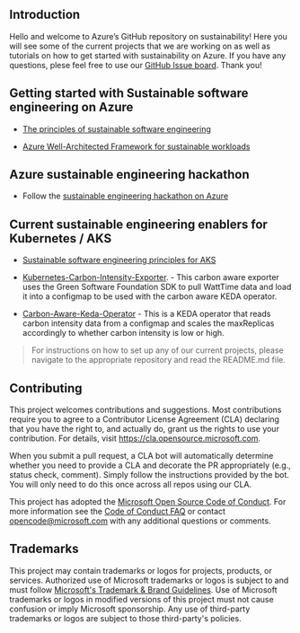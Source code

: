 ## Introduction

Hello and welcome to Azure’s GitHub repository on sustainability! Here you will see some of the current projects that we are working on as well as tutorials on how to get started with sustainability on Azure. If you have any questions, plese feel free to use our [GitHub Issue board](https://github.com/Azure/sustainability/issues). Thank you!

## Getting started with Sustainable software engineering on Azure

-	[The principles of sustainable software engineering](https://learn.microsoft.com/en-us/training/modules/sustainable-software-engineering-overview/)

-	[Azure Well-Architected Framework for sustainable workloads](https://learn.microsoft.com/en-us/azure/architecture/framework/sustainability/)

## Azure sustainable engineering hackathon

 - Follow the [sustainable engineering hackathon on Azure](https://azure.github.io/sustainability/)


## Current sustainable engineering enablers for Kubernetes / AKS

- [Sustainable software engineering principles for AKS](https://learn.microsoft.com/en-us/azure/aks/concepts-sustainable-software-engineering)

-	[Kubernetes-Carbon-Intensity-Exporter](https://github.com/Azure/kubernetes-carbon-intensity-exporter/). - This carbon aware exporter uses the Green Software Foundation SDK to pull WattTime data and load it into a configmap to be used with the carbon aware KEDA operator.

-	[Carbon-Aware-Keda-Operator](https://github.com/Azure/carbon-aware-keda-operator/) - This is a KEDA operator that reads carbon intensity data from a configmap and scales the maxReplicas accordingly to whether carbon intensity is low or high. 



> For instructions on how to set up any of our current projects, please navigate to the appropriate repository and read the README.md file.




## Contributing

This project welcomes contributions and suggestions.  Most contributions require you to agree to a
Contributor License Agreement (CLA) declaring that you have the right to, and actually do, grant us
the rights to use your contribution. For details, visit https://cla.opensource.microsoft.com.

When you submit a pull request, a CLA bot will automatically determine whether you need to provide
a CLA and decorate the PR appropriately (e.g., status check, comment). Simply follow the instructions
provided by the bot. You will only need to do this once across all repos using our CLA.

This project has adopted the [Microsoft Open Source Code of Conduct](https://opensource.microsoft.com/codeofconduct/).
For more information see the [Code of Conduct FAQ](https://opensource.microsoft.com/codeofconduct/faq/) or
contact [opencode@microsoft.com](mailto:opencode@microsoft.com) with any additional questions or comments.

## Trademarks

This project may contain trademarks or logos for projects, products, or services. Authorized use of Microsoft 
trademarks or logos is subject to and must follow 
[Microsoft's Trademark & Brand Guidelines](https://www.microsoft.com/en-us/legal/intellectualproperty/trademarks/usage/general).
Use of Microsoft trademarks or logos in modified versions of this project must not cause confusion or imply Microsoft sponsorship.
Any use of third-party trademarks or logos are subject to those third-party's policies.
